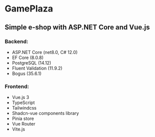 # GamePlaza
## Simple e-shop with ASP.NET Core and Vue.js
### Backend:
- ASP.NET Core (net8.0, C# 12.0)
- EF Core (8.0.8)
- PostgreSQL (14.12)
- Fluent Validation (11.9.2)
- Bogus (35.6.1)
### Frontend:
- Vue.js 3
- TypeScript
- Tailwindcss
- Shadcn-vue components library
- Pinia store
- Vue Router
- Vite.js
